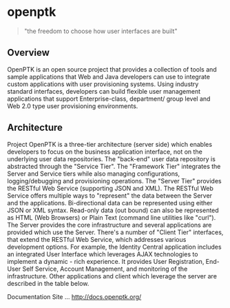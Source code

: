 # openptk

> "the freedom to choose how user interfaces are built"

## Overview

OpenPTK is an open source project that provides a collection of tools and sample applications that Web and Java developers can use to integrate custom applications with user provisioning systems. Using industry standard interfaces, developers can build flexible user management applications that support Enterprise-class, department/ group level and Web 2.0 type user provisioning environments.

## Architecture

Project OpenPTK is a three-tier architecture (server side) which enables developers to focus on the business application interface, not on the underlying user data repositories. The "back-end" user data repository is abstracted through the "Service Tier". The "Framework Tier" integrates the Server and Service tiers while also managing configurations, logging/debugging and provisioning operations. The "Server Tier" provides the RESTful Web Service (supporting JSON and XML).  The RESTful Web Service offers multiple ways to "represent" the data between the Server and the applications. Bi-directional data can be represented using either JSON or XML syntax.  Read-only data (out bound) can also be represented as HTML (Web Browsers) or Plain Text (command line utilities like "curl").  The Server provides the core infrastructure and several applications are provided which use the Server.  There's a number of "Client Tier" interfaces, that extend the RESTful Web Service, which addresses various development options.  For example, the Identity Central application includes an integrated User Interface which leverages AJAX technologies to implement a dynamic - rich experience.  It provides User Registration, End-User Self Service, Account Management, and monitoring of the infrastructure.  Other applications and client which leverage the server are described in the table below.

Documentation Site ... http://docs.openptk.org/
